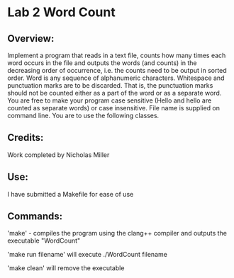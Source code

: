 # Lab 2 Word Count 

## Overview:
Implement a program that reads in a text file, counts how many times each word occurs in the file and outputs the words 
(and counts) in the decreasing order of occurrence, i.e. the counts need to be output in sorted order. 
Word is any sequence of alphanumeric characters. Whitespace and punctuation marks are to be discarded. 
That is, the punctuation marks should not be counted either as a part of the word or as a separate word. 
You are free to make your program case sensitive (Hello and hello are counted as separate words) or case insensitive. 
File name is supplied on command line. You are to use the following classes. 

## Credits:
Work completed by Nicholas Miller

## Use:
I have submitted a Makefile for ease of use

## Commands:
'make' - compiles the program using the clang++ compiler and outputs the executable "WordCount"

'make run filename' will execute ./WordCount filename

'make clean' will remove the executable